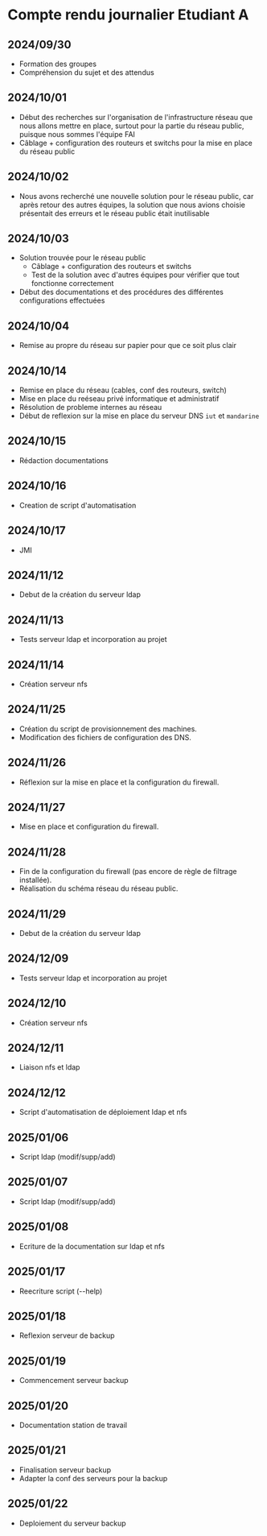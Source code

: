 # Compte rendu journalier Etudiant A

## 2024/09/30
- Formation des groupes
- Compréhension du sujet et des attendus

## 2024/10/01
- Début des recherches sur l'organisation de l'infrastructure réseau que nous allons mettre en place, surtout pour la partie du réseau public, puisque nous sommes l'équipe FAI
- Câblage + configuration des routeurs et switchs pour la mise en place du réseau public

## 2024/10/02
- Nous avons recherché une nouvelle solution pour le réseau public, car après retour des autres équipes, la solution que nous avions choisie présentait des erreurs et le réseau public était inutilisable

## 2024/10/03
- Solution trouvée pour le réseau public
    + Câblage + configuration des routeurs et switchs
    + Test de la solution avec d'autres équipes pour vérifier que tout fonctionne correctement
- Début des documentations et des procédures des différentes configurations effectuées

## 2024/10/04
- Remise au propre du réseau sur papier pour que ce soit plus clair

## 2024/10/14
- Remise en place du réseau (cables, conf des routeurs, switch)
- Mise en place du reéseau privé informatique et administratif
- Résolution de probleme internes au réseau
- Début de reflexion sur la mise en place du serveur DNS `iut` et `mandarine` 

## 2024/10/15
- Rédaction documentations

## 2024/10/16
- Creation de script d'automatisation 

## 2024/10/17
- JMI

## 2024/11/12  
- Debut de la création du serveur ldap

## 2024/11/13  
- Tests serveur ldap et incorporation au projet

## 2024/11/14  
- Création serveur nfs

## 2024/11/25  
- Création du script de provisionnement des machines.  
- Modification des fichiers de configuration des DNS.  

## 2024/11/26  
- Réflexion sur la mise en place et la configuration du firewall.  

## 2024/11/27  
- Mise en place et configuration du firewall.  

## 2024/11/28  
- Fin de la configuration du firewall (pas encore de règle de filtrage installée).  
- Réalisation du schéma réseau du réseau public.  

## 2024/11/29  
- Debut de la création du serveur ldap

## 2024/12/09
- Tests serveur ldap et incorporation au projet

## 2024/12/10
- Création serveur nfs

## 2024/12/11
- Liaison nfs et ldap

## 2024/12/12
- Script d'automatisation de déploiement ldap et nfs

## 2025/01/06
- Script ldap (modif/supp/add) 

## 2025/01/07
- Script ldap (modif/supp/add) 

## 2025/01/08
- Ecriture de la documentation sur ldap et nfs

## 2025/01/17
- Reecriture script (--help)

## 2025/01/18
- Reflexion serveur de backup

## 2025/01/19
- Commencement serveur backup

## 2025/01/20
- Documentation station de travail

## 2025/01/21
- Finalisation serveur backup
- Adapter la conf des serveurs pour la backup

## 2025/01/22
- Deploiement du serveur backup